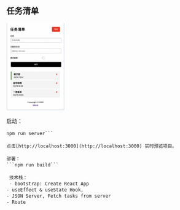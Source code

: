 ## 任务清单
<img src="https://github.com/KevinAndrewDong/taskTracker/blob/master/public/production.png" width="30%" height="30%">

启动：
```npm start
npm run server```

点击[http://localhost:3000](http://localhost:3000) 实时预览项目。

部署：
```npm run build```
 
 技术栈：
 - bootstrap: Create React App
- useEffect & useState Hook,
- JSON Server, Fetch tasks from server
- Route
